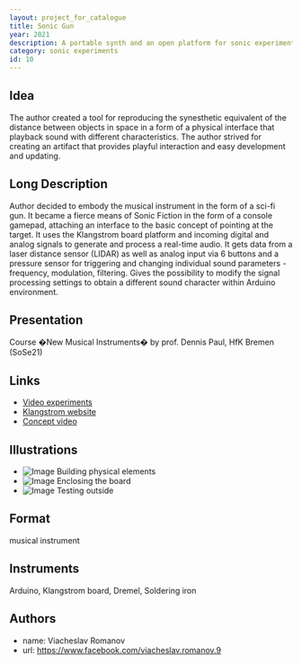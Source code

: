 ```yaml
---
layout: project_for_catalogue
title: Sonic Gun
year: 2021
description: A portable synth and an open platform for sonic experiments and distance
category: sonic experiments
id: 10
---
```

## Idea

The author created a tool for reproducing the synesthetic equivalent of the distance between objects in space in a form of a physical interface that playback sound with different characteristics. The author strived for creating an artifact that provides playful interaction and easy development and updating.

## Long Description

Author decided to embody the musical instrument in the form of a sci-fi gun. It became a fierce means of Sonic Fiction in the form of a console gamepad, attaching an interface to the basic concept of pointing at the target. It uses the Klangstrom board platform and incoming digital and analog signals to generate and process a real-time audio. It gets data from a laser distance sensor (LIDAR) as well as analog input via 6 buttons and a pressure sensor for triggering and changing individual sound parameters - frequency, modulation, filtering. Gives the possibility to modify the signal processing settings to obtain a different sound character within Arduino environment.

## Presentation

Course �New Musical Instruments� by prof. Dennis Paul, HfK Bremen (SoSe21)

## Links

- [Video experiments](https://youtu.be/Zy8pOGqwx0M)
- [Klangstrom website](http://klangstrom-for-arduino.dennisppaul.de/about/)
- [Concept video](https://www.youtube.com/watch?v=I_t3hFfjt9Y)

## Illustrations

- ![Image]('url') Building physical elements
- ![Image]('url') Enclosing the board
- ![Image]('url') Testing outside

## Format

musical instrument

## Instruments

Arduino, Klangstrom board, Dremel, Soldering iron

## Authors

- name: Viacheslav Romanov
- url: https://www.facebook.com/viacheslav.romanov.9
